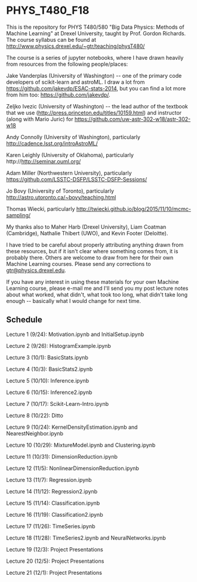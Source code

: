 # PHYS_T480_F18

This is the repository for PHYS T480/580 "Big Data Physics: Methods of Machine Learning" at Drexel University, taught by Prof. Gordon Richards.  The course syllabus can be found at http://www.physics.drexel.edu/~gtr/teaching/physT480/

The course is a series of jupyter notebooks, where I have drawn heavily from resources from the following people/places:

Jake Vanderplas (University of Washington) -- one of the primary code developers of scikit-learn and astroML.  I draw a lot from https://github.com/jakevdp/ESAC-stats-2014, but you can find a lot more from him too: https://github.com/jakevdp/.

Zeljko Ivezic (University of Washington) -- the lead author of the textbook that we use (http://press.princeton.edu/titles/10159.html) and instructor (along with Mario Juric) for https://github.com/uw-astr-302-w18/astr-302-w18

Andy Connolly (University of Washington), particularly http://cadence.lsst.org/introAstroML/

Karen Leighly (University of Oklahoma), particularly http://http://seminar.ouml.org/

Adam Miller (Northwestern University), particularly https://github.com/LSSTC-DSFP/LSSTC-DSFP-Sessions/

Jo Bovy (University of Toronto), particularly http://astro.utoronto.ca/~bovy/teaching.html

Thomas Wiecki, particularly http://twiecki.github.io/blog/2015/11/10/mcmc-sampling/

My thanks also to Maher Harb (Drexel University), Liam Coatman (Cambridge), Nathalie Thibert (UWO), and Kevin Footer (Deloitte).

I have tried to be careful about properly attributing anything drawn from these resources, but if it isn't clear where something comes from, it is probably there.
Others are welcome to draw from here for their own Machine Learning courses.  Please send any corrections to gtr@physics.drexel.edu.

If you have any interest in using these materials for your own Machine Learning course, please e-mail me and I'll send you my post lecture notes about what worked, what didn't, what took too long, what didn't take long enough -- basically what I would change for next time.

## Schedule

Lecture 1 (9/24): Motivation.ipynb and InitialSetup.ipynb

Lecture 2 (9/26): HistogramExample.ipynb

Lecture 3 (10/1): BasicStats.ipynb

Lecture 4 (10/3): BasicStats2.ipynb

Lecture 5 (10/10): Inference.ipynb

Lecture 6 (10/15): Inference2.ipynb

Lecture 7 (10/17): Scikit-Learn-Intro.ipynb

Lecture 8 (10/22): Ditto

Lecture 9 (10/24): KernelDensityEstimation.ipynb and NearestNeighbor.ipynb

Lecture 10 (10/29): MixtureModel.ipynb and Clustering.ipynb

Lecture 11 (10/31): DimensionReduction.ipynb

Lecture 12 (11/5): NonlinearDimensionReduction.ipynb

Lecture 13 (11/7): Regression.ipynb

Lecture 14 (11/12): Regression2.ipynb

Lecture 15 (11/14): Classification.ipynb

Lecture 16 (11/19): Classification2.ipynb

Lecture 17 (11/26): TimeSeries.ipynb

Lecture 18 (11/28): TimeSeries2.ipynb and NeuralNetworks.ipynb

Lecture 19 (12/3): Project Presentations

Lecture 20 (12/5): Project Presentations

Lecture 21 (12/1): Project Presentations
